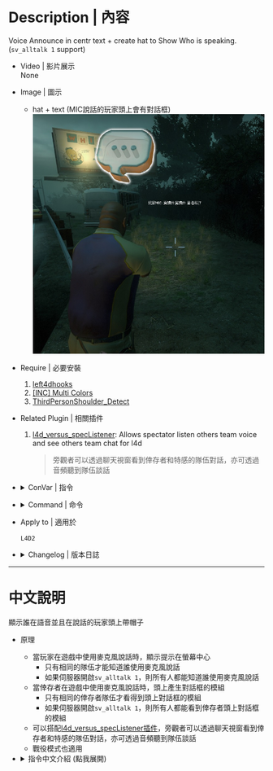 # Description | 內容
Voice Announce in centr text + create hat to Show Who is speaking.
(```sv_alltalk 1``` support)

* Video | 影片展示
<br/>None

* Image | 圖示
    * hat + text (MIC說話的玩家頭上會有對話框)
    <br/>![show_mic_1](image/show_mic_1.jpg)

* Require | 必要安裝
    1. [left4dhooks](https://forums.alliedmods.net/showthread.php?t=321696)
    2. [[INC] Multi Colors](https://github.com/fbef0102/L4D1_2-Plugins/releases/tag/Multi-Colors)
    3. [ThirdPersonShoulder_Detect](https://forums.alliedmods.net/showthread.php?p=2529779)

* Related Plugin | 相關插件
    1. [l4d_versus_specListener](https://github.com/fbef0102/Game-Private_Plugin/tree/main/L4D_插件/Spectator_%E6%97%81%E8%A7%80%E8%80%85/l4d_versus_specListener): Allows spectator listen others team voice and see others team chat for l4d
        > 旁觀者可以透過聊天視窗看到倖存者和特感的隊伍對話，亦可透過音頻聽到隊伍談話

* <details><summary>ConVar | 指令</summary>

    * cfg\sourcemod\show_mic.cfg
        ```php
        // If 1, display hat on player's head if player is speaking
        show_mic_center_hat_enable "1"

        // If 1, display player speaking message in center text
        show_mic_center_text_enable "1"
        ```
</details>

* <details><summary>Command | 命令</summary>

    None
</details>

* Apply to | 適用於
    ```
    L4D2
    ```

* <details><summary>Changelog | 版本日誌</summary>

    * v1.9 (2023-1-11)
        * Fixed center text disappear when show_mic_center_hat_enable is 0

    * v1.8 (2022-12-1)
        * Remove voicehook (voicehook is now included with SourceMod 1.11)

    * v1.7
        * Remake Code

    * v1.8
        * [foxhound27's fork](https://forums.alliedmods.net/showpost.php?p=2671963&postcount=7)
</details>

- - - -
# 中文說明
顯示誰在語音並且在說話的玩家頭上帶帽子

* 原理
    * 當玩家在遊戲中使用麥克風說話時，顯示提示在螢幕中心
        * 只有相同的隊伍才能知道誰使用麥克風說話
        * 如果伺服器開啟```sv_alltalk 1```，則所有人都能知道誰使用麥克風說話
    * 當倖存者在遊戲中使用麥克風說話時，頭上產生對話框的模組   
        * 只有相同的倖存者隊伍才看得到頭上對話框的模組
        * 如果伺服器開啟```sv_alltalk 1```，則所有人都能看到倖存者頭上對話框的模組
    * 可以搭配[l4d_versus_specListener插件](https://github.com/fbef0102/Game-Private_Plugin/tree/main/L4D_插件/Spectator_%E6%97%81%E8%A7%80%E8%80%85/l4d_versus_specListener)，旁觀者可以透過聊天視窗看到倖存者和特感的隊伍對話，亦可透過音頻聽到隊伍談話
    * 戰役模式也適用

* <details><summary>指令中文介紹 (點我展開)</summary>

    * cfg\sourcemod\show_mic.cfg
        ```php
        // 為1時，玩家用MIC說話時，頭上產生對話框的模組 
        show_mic_center_hat_enable "1"

        // 為1時，玩家用MIC說話時，顯示提示在螢幕中心
        show_mic_center_text_enable "1"
        ```
</details>